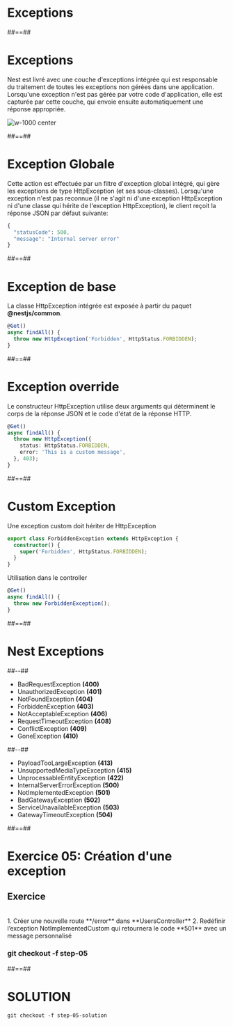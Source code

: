 <!-- .slide: class="transition " -->

# Exceptions

##==##
# Exceptions
Nest est livré avec une couche d'exceptions intégrée qui est responsable du traitement de toutes les exceptions non gérées dans une application. Lorsqu'une exception n'est pas gérée par votre code d'application, elle est capturée par cette couche, qui envoie ensuite automatiquement une réponse appropriée.

![w-1000 center](./assets/images/g5c62ad2ab9_0_374.png)

##==##
<!-- .slide: class="with-code" -->

# Exception Globale
Cette action est effectuée par un filtre d'exception global intégré, qui gère les exceptions de type HttpException (et ses sous-classes). Lorsqu'une exception n'est pas reconnue (il ne s'agit ni d'une exception HttpException ni d'une classe qui hérite de l'exception HttpException), le client reçoit la réponse JSON par défaut suivante:

```typescript
{
  "statusCode": 500,
  "message": "Internal server error"
}
```
<!-- .slide: class="big-code" -->

##==##
<!-- .slide: class="with-code" -->

# Exception de base
La classe HttpException intégrée est exposée à partir du paquet **@nestjs/common**.

```typescript
@Get()
async findAll() {
  throw new HttpException('Forbidden', HttpStatus.FORBIDDEN);
}
```
<!-- .slide: class="big-code" -->


##==##
<!-- .slide: class="with-code" -->

# Exception override
Le constructeur HttpException utilise deux arguments qui déterminent le corps de la réponse JSON et le code d'état de la réponse HTTP.

```typescript
@Get()
async findAll() {
  throw new HttpException({
    status: HttpStatus.FORBIDDEN,
    error: 'This is a custom message',
  }, 403);
}
```
<!-- .slide: class="big-code" -->


##==##
<!-- .slide: class="with-code" -->

# Custom Exception
Une exception custom doit hériter de HttpException

```typescript
export class ForbiddenException extends HttpException {
  constructor() {
    super('Forbidden', HttpStatus.FORBIDDEN);
  }
}
```

Utilisation dans le controller

```typescript
@Get()
async findAll() {
  throw new ForbiddenException();
}
```
<!-- .slide: class="big-code" -->

##==##
<!-- .slide: class="two-column-layout"-->
# Nest Exceptions

##--##
* BadRequestException **(400)**
* UnauthorizedException **(401)**
* NotFoundException **(404)**
* ForbiddenException **(403)**
* NotAcceptableException **(406)**
* RequestTimeoutException **(408)**
* ConflictException **(409)**
* GoneException **(410)**

##--##
* PayloadTooLargeException **(413)**
* UnsupportedMediaTypeException **(415)**
* UnprocessableEntityException **(422)**
* InternalServerErrorException **(500)**
* NotImplementedException **(501)**
* BadGatewayException **(502)**
* ServiceUnavailableException **(503)**
* GatewayTimeoutException **(504)**

##==##
<!-- .slide: class="exercice sfeir-bg-pink" -->

# Exercice 05: Création d'une exception
## Exercice

<br>
1. Créer une nouvelle route **/error** dans **UsersController**
2. Redéfinir l’exception NotImplementedCustom qui retournera le code **501** avec un message personnalisé
<br>

### git checkout -f step-05

##==##

# SOLUTION
```git checkout -f step-05-solution```
<!-- .element: class="full-center" -->








